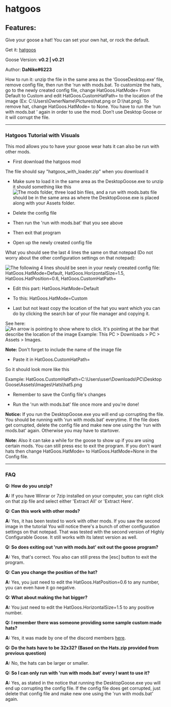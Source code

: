 # hatgoos

## Features:
Give your goose a hat! You can set your own hat, or rock the default.

Get it: [hatgoos](https://cdn.discordapp.com/attachments/672363951232778251/673005959211253781/hatgoos_with_loader.zip)

Goose Version: **v0.2 \| v0.21**

Author: **DaNike#6223**

How to run it: unzip the file in the same area as the ‘GooseDesktop.exe’ file, 
remove config file, then run the ‘run with mods.bat. 
To customize the hats, go to the newly created config file, 
change HatGoos.HatMode= From Default to Custom and 
edit HatGoos.CustomHatPath= to the location of the image 
(Ex: C:\Users\OwnerName\Pictures\hat.png or D:\hat.png). 
To remove hat, change HatGoos.HatMode= to None. 
You have to run the ‘run with mods.bat ’ again in order to use the mod. 
Don’t use Desktop Goose or it will corrupt the file.

---

### Hatgoos Tutorial with Visuals
This mod allows you to have your goose wear hats it can also be run with other mods.

* First download the hatgoos mod

The file should say "hatgoos_with_loader.zip" when you download it

* Make sure to load it in the same area as the DesktopGoose.exe to unzip it should something like this
![The mods folder, three load bin files, and a run with mods.bats file should be in the same area as where the DesktopGoose.exe is placed along with your Assets folder.](https://cdn.discordapp.com/attachments/672263146240737280/673282204100460554/unknown.png "The mods folder, three load bin files, and a run with mods.bats file should be in the same area as where the DesktopGoose.exe is placed along with your Assets folder.")

* Delete the config file

* Then run the 'run with mods.bat' that you see above

* Then exit that program

* Open up the newly created config file

What you should see the last 4 lines the same on that notepad (Do not worry about the other configuration settings on that notepad):

![The following 4 lines should be seen in your newly creeated config file: HatGoos.HatMode=Default, HatGoos.HorizontalSize=1.5, HatGoos.HatPosition=0.6, HatGoos.CustomHatPath=](https://cdn.discordapp.com/attachments/672263146240737280/673283260335521812/unknown.png "The following 4 lines that will be added to your config file: HatGoos.HatMode=Default, HatGoos.HorizontalSize=1.5, HatGoos.HatPosition=0.6, HatGoos.CustomHatPath=")

* Edit this part:
HatGoos.HatMode=Default

* To this:
HatGoos.HatMode=Custom

* Last but not least copy the location of the hat you want which you can do by clicking the search bar of your file manager and copying it.

See here:
![An arrow is pointing to show where to click. It's pointing at the bar that describe the location of the image Example: This PC > Downloads > PC > Assets > Images.](https://cdn.discordapp.com/attachments/672554163925942328/673297535464505381/unknown.png "An arrow is pointing the to a bar that describe the location of the image Example: This PC > Downloads > PC > Assets > Images.")

**Note:** Don't forget to include the name of the image file

* Paste it in HatGoos.CustomHatPath= 

So it should look more like this

Example:
HatGoos.CustomHatPath=C:\Users\user\Downloads\PC\Desktop Goose\Assets\Images\Hats\hat5.png

* Remember to save the Config file's changes

* Run the 'run with mods.bat' file once more and you're done!



**Notice:** If you run the DesktopGoose.exe you will end up corrupting the file. You should be running with 'run with mods.bat' everytime. If the file does get corrupted, delete the config file and make new one using the 'run with mods.bat' again. Otherwise you may have to startover.

**Note:** Also it can take a while for the goose to show up if you are using certain mods. You can still press esc to exit the program. If you don't want hats then change HatGoos.HatMode= to HatGoos.HatMode=None in the Config file.

---

### FAQ

**Q: How do you unzip?**

**A:** If you have Winrar or 7zip installed on your computer, you can right click on that zip file and select either 'Extract All' or 'Extract Here'.



**Q: Can this work with other mods?**

**A:** Yes, it has been tested to work with other mods. If you saw the second image in the tutorial You will notice there's a bunch of other configuration settings on that notepad. That was tested with the second version of Highly Configurable Goose. It still works with its latest version as well.



**Q: So does exiting out 'run with mods.bat' exit out the goose program?**

**A:** Yes, that's correct. You also can still press the [esc] button to exit the program.



**Q: Can you change the position of the hat?**

**A:** Yes, you just need to edit the HatGoos.HatPosition=0.6 to any number, you can even have it go negative.



**Q: What about making the hat bigger?**

**A:** You just need to edit the HatGoos.HorizontalSize=1.5 to any positive number.



**Q: I remember there was someone providing some sample custom made hats?**

**A:** Yes, it was made by one of the discord members [here](https://cdn.discordapp.com/attachments/672263146240737280/673426615228825600/Hats.zip).



**Q: Do the hats have to be 32x32? (Based on the Hats.zip provided from previous question)**

**A:** No, the hats can be larger or smaller.



**Q: So I can only run with 'run with mods.bat' every I want to use it?**

**A:** Yes, as stated in the notice that running the DesktopGoose.exe you will end up corrupting the config file. If the config file does get corrupted, just delete that config file and make new one using the 'run with mods.bat' again.
